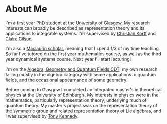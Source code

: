 # About Me
I'm a first year PhD student at the University of Glasgow.
My research interests can broadly be described as representation theory and its applications to integrable systems.
I'm supervised by [Christian Korff](https://sites.google.com/view/christiankorff/home/) and [Claire Gilson](https://www.gla.ac.uk/schools/mathematicsstatistics/staff/clairegilson/).

I'm also a [Maclaurin scholar](https://www.gla.ac.uk/schools/mathematicsstatistics/research/postgraduate/#themaclaurinscholarship), meaning that I spend 1/3 of my time teaching. So far I've tutored on the first year mathematics course, as well as the third year dynamical systems course. Next year I'll start lecturing!

I'm on the [Algebra, Geometry and Quantum Fields CDT](https://www.agq-cdt.org/), my own research falling mostly in the algebra category with some applications to quantum fields, and the occasional appearnance of some geometry.

Before coming to Glasgow I completed an integrated master's in theoretical physics at the University of Edinburgh. My interests in physics were in the mathematics, particularly representation theory, underlying much of quantum theory. My master's project was on the representation theory of the symmetric group and related representation theory of Lie algebras, and I was supervised by [Tony Kennedy](https://www.ph.ed.ac.uk/people/tony-kennedy).
